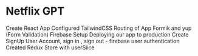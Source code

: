 # Netflix GPT

Create React App
Configured TailwindCSS
Routing of App
Formik and yup (Form Validation)
Firebase Setup
Deploying our app to production
Create SignUp User Account, sign in , sign out - firebase user authentication
Created Redux Store with userSlice



